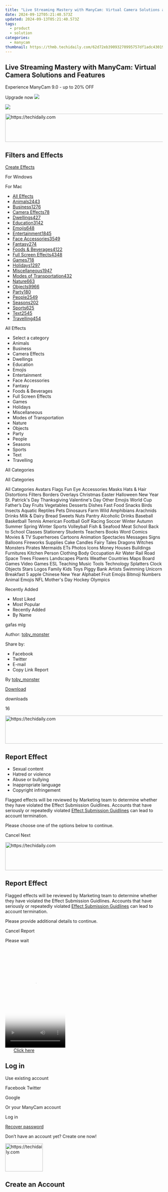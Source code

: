 ```yaml
---
title: "Live Streaming Mastery with ManyCam: Virtual Camera Solutions and Features"
date: 2024-09-12T05:21:40.573Z
updated: 2024-09-13T05:21:40.573Z
tags:
  - product
  - solution
categories:
  - manycam
thumbnail: https://thmb.techidaily.com/62d72eb39093270995757df1adc43019ed0e362b73decee245e264928d768a5a.jpg
---
```


## Live Streaming Mastery with ManyCam: Virtual Camera Solutions and Features

Experience ManyCam 9.0 - up to 20% OFF 

 Upgrade now ![](https://download.manycam.com/images/promo/icon-close.svg) 

![](https://download.manycam.com/images/promo/icon-close.svg) 

<!-- affiliate ads begin -->
<a href="https://unicoeye.pxf.io/c/5597632/2121334/18498" target="_top" id="2121334">
  <img src="//a.impactradius-go.com/display-ad/18498-2121334" border="0" alt="https://techidaily.com" width="728" height="90"/>
</a>
<img height="0" width="0" src="https://unicoeye.pxf.io/i/5597632/2121334/18498" style="position:absolute;visibility:hidden;" border="0" />
<!-- affiliate ads end -->

## Filters and Effects

[Create Effects](https://tools.techidaily.com/manycam/products/) 

For Windows 

For Mac 

* [All Effects](https://tools.techidaily.com/manycam/products/)
* [Animals2443](https://tools.techidaily.com/manycam/products/)
* [Business1276](https://tools.techidaily.com/manycam/products/)
* [Camera Effects78](https://tools.techidaily.com/manycam/products/)
* [Dwellings427](https://tools.techidaily.com/manycam/products/)
* [Education3142](https://tools.techidaily.com/manycam/products/)
* [Emojis648](https://tools.techidaily.com/manycam/products/)
* [Entertainment1845](https://tools.techidaily.com/manycam/products/)
* [Face Accessories3549](https://tools.techidaily.com/manycam/products/)
* [Fantasy274](https://tools.techidaily.com/manycam/products/)
* [Foods & Beverages4122](https://tools.techidaily.com/manycam/products/)
* [Full Screen Effects4348](https://tools.techidaily.com/manycam/products/)
* [Games718](https://tools.techidaily.com/manycam/products/)
* [Holidays1297](https://tools.techidaily.com/manycam/products/)
* [Miscellaneous1947](https://tools.techidaily.com/manycam/products/)
* [Modes of Transportation432](https://tools.techidaily.com/manycam/products/)
* [Nature663](https://tools.techidaily.com/manycam/products/)
* [Objects9966](https://tools.techidaily.com/manycam/products/)
* [Party180](https://tools.techidaily.com/manycam/products/)
* [People2549](https://tools.techidaily.com/manycam/products/)
* [Seasons202](https://tools.techidaily.com/manycam/products/)
* [Sports625](https://tools.techidaily.com/manycam/products/)
* [Text2545](https://tools.techidaily.com/manycam/products/)
* [Travelling454](https://tools.techidaily.com/manycam/products/)

All Effects 
* Select a category
* Animals
* Business
* Camera Effects
* Dwellings
* Education
* Emojis
* Entertainment
* Face Accessories
* Fantasy
* Foods & Beverages
* Full Screen Effects
* Games
* Holidays
* Miscellaneous
* Modes of Transportation
* Nature
* Objects
* Party
* People
* Seasons
* Sports
* Text
* Travelling

All Categories 

All Categories

All Categories Avatars Flags Fun Eye Accessories Masks Hats & Hair Distortions Filters Borders Overlays Christmas Easter Halloween New Year St. Patrick's Day Thanksgiving Valentine's Day Other Emojis World Cup Father’s Day Fruits Vegetables Desserts Dishes Fast Food Snacks Birds Insects Aquatic Reptiles Pets Dinosaurs Farm Wild Amphibians Arachnids Drinks Milk & Dairy Bread Sweets Nuts Pantry Alcoholic Drinks Baseball Basketball Tennis American Football Golf Racing Soccer Winter Autumn Summer Spring Winter Sports Volleyball Fish & Seafood Meat School Back to School Classes Stationery Students Teachers Books Word Comics Movies & TV Superheroes Cartoons Animation Spectacles Messages Signs Balloons Fireworks Supplies Cake Candles Fairy Tales Dragons Witches Monsters Pirates Mermaids ETs Photos Icons Money Houses Buildings Furnitures Kitchen Person Clothing Body Occupation Air Water Rail Road Space Trees Flowers Landscapes Plants Weather Countries Maps Board Games Video Games ESL Teaching Music Tools Technology Splatters Clock Objects Stars Logos Family Kids Toys Piggy Bank Artists Swimming Unicorn Breakfast 5 apple Chinese New Year Alphabet Fruit Emojis Bitmoji Numbers Animal Emojis NFL Mother's Day Hockey Olympics 

Recently Added 
* Most Liked
* Most Popular
* Recently Added
* By Name

gafas mlg

Author: [toby\_monster](https://tools.techidaily.com/manycam/products/) 

Share by: 
* Facebook
* Twitter
* E-mail
* Copy Link
Report 

By [toby\_monster](https://tools.techidaily.com/manycam/products/)

[Download](https://tools.techidaily.com/manycam/products/) 

 downloads

16 

<!-- affiliate ads begin -->
<a href="https://appsumo.8odi.net/c/5597632/2130885/7443" target="_top" id="2130885">
  <img src="//a.impactradius-go.com/display-ad/7443-2130885" border="0" alt="https://techidaily.com" width="600" height="90"/>
</a>
<img height="0" width="0" src="https://appsumo.8odi.net/i/5597632/2130885/7443" style="position:absolute;visibility:hidden;" border="0" />
<!-- affiliate ads end -->

## Report Effect

* Sexual content
* Hatred or violence
* Abuse or bullying
* Inappropriate language
* Copyright infringement

 Flagged effects will be reviewed by Marketing team to determine whether they have violated the Effect Submission Guidlines. Accounts that have seriously or repeatedly violated [Effect Submission Guidlines](https://tools.techidaily.com/manycam/products/) can lead to account termination.

Please choose one of the options below to continue. 

Cancel Next 

<!-- affiliate ads begin -->
<a href="https://appsumo.8odi.net/c/5597632/2123730/7443" target="_top" id="2123730">
  <img src="//a.impactradius-go.com/display-ad/7443-2123730" border="0" alt="https://techidaily.com" width="728" height="90"/>
</a>
<img height="0" width="0" src="https://appsumo.8odi.net/i/5597632/2123730/7443" style="position:absolute;visibility:hidden;" border="0" />
<!-- affiliate ads end -->

## Report Effect

 Flagged effects will be reviewed by Marketing team to determine whether they have violated the Effect Submission Guidlines. Accounts that have seriously or repeatedly violated [Effect Submission Guidlines](https://tools.techidaily.com/manycam/products/) can lead to account termination.

Please provide additional details to continue. 

Cancel Report 

  
Please wait 

<!-- affiliate ads begin -->
<span id="1630055">
					<video width="192" height="320" style="cursor:pointer"
           poster="//a.impactradius-go.com/display-clicktoplayimage/1630055.png"
           onclick="if(!this.playClicked){this.play();this.setAttribute('controls',true);this.playClicked=true;}">
	   <source src="//a.impactradius-go.com/display-ad/18460-1630055">
	   <img src="//a.impactradius-go.com/display-clicktoplayimage/1630055.png" style="border: none; height: 100%; width: 100%; object-fit: contain">
	</video>
	<div style="width:120px;text-align:center"><a href="javascript:window.open(decodeURIComponent('https%3A%2F%2Fcaperobbin.sjv.io%2Fc%2F5597632%2F1630055%2F18460'), '_blank');void(0);">Click here</a></div>
</span>
<img height="0" width="0" src="https://imp.pxf.io/i/5597632/1630055/18460" style="position:absolute;visibility:hidden;" border="0" />
<!-- affiliate ads end -->

## Log in

Use existing account

Facebook Twitter 

Google

Or your ManyCam account

Log in 

[Recover password](https://tools.techidaily.com/manycam/products/) 

 Don’t have an account yet? Create one now! 

<!-- affiliate ads begin -->
<a href="https://aligracehair.sjv.io/c/5597632/2135406/19272" target="_top" id="2135406">
  <img src="//a.impactradius-go.com/display-ad/19272-2135406" border="0" alt="https://techidaily.com" width="120" height="90"/>
</a>
<img height="0" width="0" src="https://aligracehair.sjv.io/i/5597632/2135406/19272" style="position:absolute;visibility:hidden;" border="0" />
<!-- affiliate ads end -->

## Create an Account

<!-- affiliate ads begin -->
<span id="1424527">
					<video width="864" height="1536" style="cursor:pointer"
           poster="//a.impactradius-go.com/display-clicktoplayimage/1424527.png"
           onclick="if(!this.playClicked){this.play();this.setAttribute('controls',true);this.playClicked=true;}">
	   <source src="//a.impactradius-go.com/display-ad/16446-1424527">
	   <img src="//a.impactradius-go.com/display-clicktoplayimage/1424527.png" style="border: none; height: 100%; width: 100%; object-fit: contain">
	</video>
	<div style="width:540px;text-align:center"><a href="javascript:window.open(decodeURIComponent('https%3A%2F%2Flaganoo.pxf.io%2Fc%2F5597632%2F1424527%2F16446'), '_blank');void(0);">Click here</a></div>
</span>
<img height="0" width="0" src="https://imp.pxf.io/i/5597632/1424527/16446" style="position:absolute;visibility:hidden;" border="0" />
<!-- affiliate ads end -->

## It takes less than a minute. If you already have an account, please Log in.

First Name 

Last Name 

Email 

Password  
(Minimum 6 characters) 

Strength: 

Empty

Too Short

Bad

Good

Strong

Excellent

Please keep me updated with ManyCam news and promotions 

Create 

Choosing Create means that you agree to the ManyCam Terms of Service Agreement and Privacy Policy.

This beta is for users with paid subscriptions only.

<ins class="adsbygoogle"
     style="display:block"
     data-ad-format="autorelaxed"
     data-ad-client="ca-pub-7571918770474297"
     data-ad-slot="1223367746"></ins>

<ins class="adsbygoogle"
     style="display:block"
     data-ad-client="ca-pub-7571918770474297"
     data-ad-slot="8358498916"
     data-ad-format="auto"
     data-full-width-responsive="true"></ins>

<span class="atpl-alsoreadstyle">Also read:</span>
<div><ul>
<li><a href="https://on-screen-recording.techidaily.com/new-in-2024-the-best-webcam-recorders-for-windows-11/"><u>[New] In 2024, The Best Webcam Recorders for Windows 11</u></a></li>
<li><a href="https://instagram-clips.techidaily.com/updated-in-2024-instamixer-uniting-android-and-ios-photo-sessions/"><u>[Updated] In 2024, InstaMixer Uniting Android & iOS Photo Sessions</u></a></li>
<li><a href="https://extra-approaches.techidaily.com/updated-psvrs-upcoming-must-try-titles-the-ultimate-5-list/"><u>[Updated] PSVR's Upcoming Must-Try Titles The Ultimate 5 List</u></a></li>
<li><a href="https://some-knowledge.techidaily.com/free-winx-dvd-creator-software-ultimate-guide-to-burning-and-creating-dvds-on-windows-10-and-11/"><u>Free WinX DVD Creator Software: Ultimate Guide to Burning and Creating DVDs on Windows 10 & 11</u></a></li>
<li><a href="https://some-knowledge.techidaily.com/how-to-compress-a-large-video-for-whatsapp-without-losing-quality/"><u>How to Compress a Large Video for WhatsApp Without Losing Quality</u></a></li>
<li><a href="https://review-topics.techidaily.com/how-to-transfer-data-from-iphone-14-pro-max-to-other-iphone-drfone-by-drfone-transfer-data-from-ios-transfer-data-from-ios/"><u>How To Transfer Data From iPhone 14 Pro Max To Other iPhone? | Dr.fone</u></a></li>
<li><a href="https://some-knowledge.techidaily.com/il-migliore-del-settimo-video-converter-gratuito-di-mac-nel-2023-scarica-e-valutazione-completa/"><u>Il Migliore Del Settimo Video Converter Gratuito Di Mac Nel 2023 - Scarica E Valutazione Completa</u></a></li>
<li><a href="https://android-frp.techidaily.com/in-2024-hassle-free-ways-to-remove-frp-lock-on-lenovo-thinkphonewithwithout-a-pc-by-drfone-android/"><u>In 2024, Hassle-Free Ways to Remove FRP Lock on Lenovo ThinkPhonewith/without a PC</u></a></li>
<li><a href="https://facebook-video-recording.techidaily.com/in-2024-securing-your-facebook-memories-top-5-downloading-methods/"><u>In 2024, Securing Your Facebook Memories Top 5 Downloading Methods</u></a></li>
<li><a href="https://facebook-video-recording.techidaily.com/in-2024-social-media-sensation-top-eight-videos/"><u>In 2024, Social Media Sensation Top Eight Videos</u></a></li>
<li><a href="https://unlock-android.techidaily.com/in-2024-top-apps-and-online-tools-to-track-infinix-hot-40i-phone-withwithout-imei-number-by-drfone-android/"><u>In 2024, Top Apps and Online Tools To Track Infinix Hot 40i Phone With/Without IMEI Number</u></a></li>
<li><a href="https://some-knowledge.techidaily.com/preserving-pixels-perfectly-expert-strategies-for-lossless-mp4-file-size-reduction/"><u>Preserving Pixels Perfectly: Expert Strategies for Lossless MP4 File Size Reduction</u></a></li>
<li><a href="https://some-knowledge.techidaily.com/ruota-video-mp4-con-facolta-di-rotazione-a-90-180-o-270-grad-nessuna-distorsione-della-qualita/"><u>Ruota Video MP4 Con Facoltà Di Rotazione a 90, 180 O 270 Grad - Nessuna Distorsione Della Qualità</u></a></li>
<li><a href="https://extra-resources.techidaily.com/surpass-filmora-top-8-tablets-for-unmatched-photo-mastery/"><u>Surpass Filmora - Top 8 Tablets for Unmatched Photo Mastery</u></a></li>
<li><a href="https://some-knowledge.techidaily.com/troubleshooting-popcorn-time-how-to-remove-the-stubborn-controlprogress-bar-and-access-full-screen-viewing/"><u>Troubleshooting Popcorn Time - How to Remove the Stubborn Control/Progress Bar & Access Full Screen Viewing</u></a></li>
<li><a href="https://some-knowledge.techidaily.com/windows-11-optimizado-conversor-de-dvd-a-mp4-gratuito-y-eficiente-por-winx/"><u>Windows 11 Optimizado: Conversor De DVD a MP4 Gratuito Y Eficiente Por WinX</u></a></li>
</ul></div>

